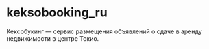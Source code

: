 # keksobooking_ru
Кексобукинг — сервис размещения объявлений о сдаче в аренду недвижимости в центре Токио.
